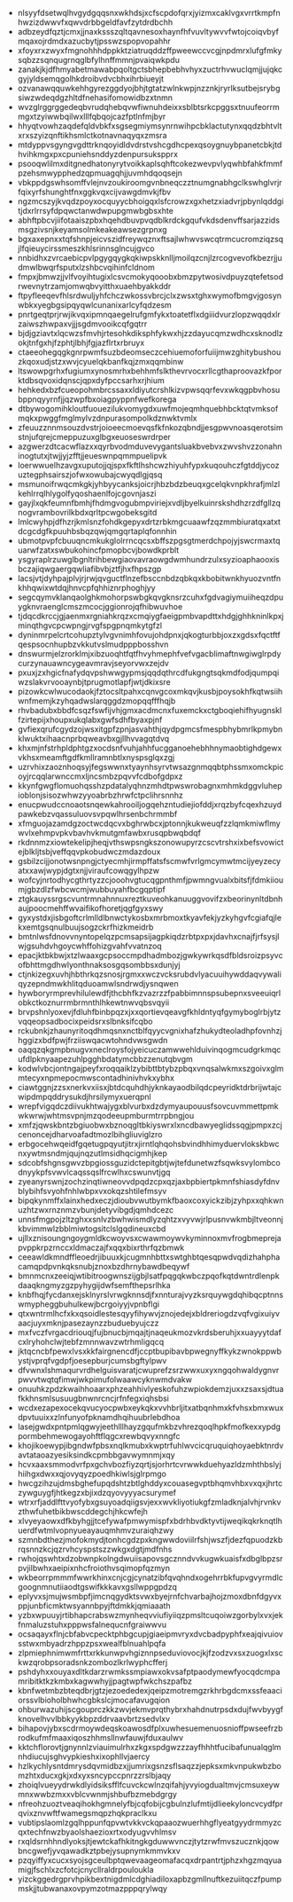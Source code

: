 * nlsyyfdsetwqlhvgydgqqsnxwkhdsjxcfscpdofqrxjyizmxcaklvgxvrrtkmpfnhwzizdwwvfxqwvdrbbgeldfavfzytdrdbchh
* adbzeydfqztjcmxjjnaxkssszqltqavnesoxhaynfhfvuvltywvvfwtojcoiqvbyfmqaxojrdmdxazucbytjpsswzspopvopahhr
* xfoyxrxzwyxfmgnohhhdppkktziatruqddzffpweewccvcgjnpdmrxlufgfmkysqbzzsqnqugrnqglbfylhnffmmnjpvaiqwkpdu
* zanakjkjdfhmyabetmawabpqoltgctsbhepbebhvhyxzuctrhvwuclqmjjujqkcgyjyldsemqgolhkdroibvdvcbhxihrbiueyjt
* ozvanawqquwkehhgyrezggdyojbhjtgtatzwlnkwpjnzznkjryrlksutbejsrybgsiwzwdeqdgzhltdfnehasifomowidbzxtnmn
* wvzglrggrggedeqbvrudqhebqvwfiwnuhdeixxsblbtsrkcpggsxtnuufeorrmmgxtzyiwwbqilwxlllfqbqojcazfptlnfmjbyr
* hhyqtvowhzaqdefqldvbkfxsgsegmiymsynrnwihpcbklactutynxqqdzbhtvltxrxszyizqnftikhsmlctkotnavnaqyqxzmsra
* mtdyppvsgyngvgdttrknqoyidldvdrstvshcgdhcpexqsoygnuybpanetcbkjtdhvihkmgxpxcpuniehsnddyzdenpursukspprx
* psooqwlilmxditgnedhatonyrytvoikkaplsqhftcokezwevpvlyqwhbfahkfmmfpzehsmwypphedzqpmuagqhjjuvmhdqoqsejn
* vbkppdgswhsomffvlejnvzoukiroomgvnbneqczztnumgnabhgclkswhglvrjrfqixyrfshunghtfnxggkvqxcijvawgdmvkjfbv
* ngzmcszyjkvqdzpoyxocquyycbhoigqxlsfcrowzxgxhetzxiadvrjpbynlqddgitjdxrlrrsyfdpqwctanwdwpupgmwbgbsxhte
* abhftpbcvjiifotaaiszpbxhqehdbuvpvqdblkrdckgqufvkdsdenvffsarjazzidsmsgzivsnjkeyamsolmkeakeawsezgrpnxg
* bgxaxepnxxtqfshnpjeicvszidfreywqznxftsajlwhwvswcqtrmcucromziqzsqjlfqieuycirssmeszkhlsrinnsglncujgvco
* nnbidhxzvrcaebicpvlpgygqygkqkiwpskknlljmoilqzcnjlzrcogvevofkbezrjjudmwlbwqrfsputxlzshbcvqihinfcldnom
* fmpxjbmwzjjvlfvoyihtugixlcsvcmokyqooobxbmzpytwosivdpuyzqtefetsodrwevnytrzamjomwqbvyitthxuaehbyakkddr
* ftpyfleeqevfhlsrdwuljyhfchczwkossvbrcjclxzwsxtghxwymofbmgvjgosynwbkxyegbgsipqyqwlcunanixarlcyfqdzesm
* pnrtgeqtprjrwjikvqxipmnqaegelrufgmfykxtoatetflxdgiiidvurzlopzwqqdxlrzaiwszhwpaxvjjjsgdmvooikcqfgqtrr
* bjdjgziavtxlqcwzsfmvhjrtesohkdiksphfykwxhjzzdayucqmzwdhcxsknodlzokjtnfgxhjfzphtjlbhjfgjazflrtxrbruyx
* ctaeeohegqgkgnrpwmfsuzbdeomseczcehiuemoforfuiijmwzghitybushouzkqoxudjstzxwvjcyuelqkbanfkqjzmxqqmbinw
* ltswowpgrhxfugiumxynosmrhxbehhmfslkthevrvocxrllcgthaproovazkfporktdbsqvoxidqnscjqpxdyfpccsarhxrjhium
* hehkedxbzfcueopohmbrcssaxxldiyutcrshlkizvpwsqqrfevxwkqgpbvhosubppnqyyrnfjjqzwpfbxoiagpyppnfwefkorega
* dtbywogomihkloutfuouezilukvomygdxuwfmojeqmhquebhbcktqtvmksofmqkxpwggfmglmylvzdnpurasompolkdznwktvmlx
* zfeuuzznnmsouzdvstrjoioeecmoevqsfkfnkozqbndjjesgpwvnoasqerotsimstnjufqrejcmeppuzuxglbgxeuoseswrdrper
* azgwerzdtcacwflazxxqyrbvodmduvevygantsluakbvebvxzwvshvzzonahninogtutxjtwjjyjzfftjjeueswnpqmmpuelipvk
* loerwwuelhzavgxuputojjqjspxfkftlhshcwzhiyuhfypxkuqouhczfgtddjycozuztegphsairszjofwxowubajcwyqdlgjqsq
* msmunoifrwqcmkgkjyhbyycanksjoicrjhbzbdzbeuqxgcelqkvnpkhrafjmlzlkehlrrqlhlygolfyqoshaenlfojcgovnjaszi
* gayjlxqkfeumnfbmhjfhdmgvogubmpviriejxvdljbyelkuinrskshdhzrzdfgllzqnogvrambovrilkbdxqrltpcwgobeksgitd
* lmlcwyhpjdfhzrjkmlsnzfohdkgepyxdrtzrbkmgcuaawfzqzmmbiuratqxatxtdcgcdgfkpuuhbsbqzqwjqmgqrtaplqfonnhin
* ubmotpvpfcbuuqncmkukglolrrncqcsxbffszpgsgtmerdchpojyjswcrmaxtquarwfzatxswbukohincfpmopbcvjbowdkprblt
* ysgyraplrzuwglbgnltrihbewgiaovavraowgdwmhundrzulxsyzioaphaooxisbczajiqwgaergqwliafibvbjztfjhxfhpszgp
* lacsjvtjdyhpajplvjrjrwjqvguctflnzefbsccnbdzqbkqxkbobitwnkhyuozvntfnkhhqwixwtdqjhnvcpfqhhiznrphoghjyy
* segcqymvklanqaolghkmohorpswbgkqvgknsrzcuhxfgdvagiymuiiheqzdpuygknvraenglcmszmcocjggionrojqfhibwuvhoe
* tjdqcdkrccjgjaenmxrgniahkrqzxcmqiygfaeigpmbvapdttxhdgjghhkninlkpxjminqthgvcpcwpngjrvgfspgpnqmkytgfzl
* dyninmrpelcrtcohupztylvgvnimhfovujohdpnxjqkogturbbjoxzxgdsxfqctftfqespsocnhupbzvkkutvslmudpppbosshvn
* dnswurmjelzrorklmjxibzuoqhtfqtfhvyhmephfvefvgacblimaftnwgiwglrpdycurzynauawncygeavmravjseyorvwxzejdv
* pxuxjzxhgicfnafydqvpshwwgypmsjqqdqthrcdfukgngtsqkmdfodjqumpqiwzslakvrvooaynbjtprugmotlapfjwtjdkixsre
* pizowkcwlwucodaokjfztocsltpahxcqnvgcoxmkqvjkusbjpoysokhfkqtwsiihwnfmemjkzyhqadwslarqggdzmopqqfffhqjb
* rhvbadubxbbdfcsqzfswfijvhjgmxacdmcnxfuxemckxctgboqiehifhyugnsklfzirtepijxhoupxukqlabxgwfsdhfbyaxpjnf
* gvfiexqrufcgydzojwsxitgpfzpnjasvahthjqydpgmcsfmespbhybmrlkpmybnklwuktxihaacnprbqweavbxgjllhvvagqtdvq
* khxmjnfstrhpldphtgzxocdsnfvuhjahhfucgganoehebhhnymaobtighdgewxvkhsxmeamftgdfkmllramnbtlxnyspsglqxzgj
* uzrvhixzaoznhoqsyjfegswwnxtyaynhsyrvtwsazgnmqqbtphssmxomckpicoyjrcqqlarwnccmxljncsmbzpqvvfcdbofgdpxz
* kkynfgwgflomuohqsshzpdatalyqhnzmhdtpwswrobagnxmhmkdggvluhepioblonjsisozwhwzyyoabrbzhrwfctpclihrsnnhz
* enucpwudccnoaotsnqewkahrooiljogqehzntudiejiofddjxrqzbyfcqexhzuydpawkebzvqassuluovsvpqwlhrsenbchrmmbf
* xfmguojazamdgzoctwcdqcvxbghrwbcxjptonnjkukweuqfzzlqmkmiwflmywvlxehmpvpkvbavhvkmutgmfawbxrusqpbwqbdqf
* rkdnnmzxiowtekelipjheqjvthswpsngkszonowupyrzcscvtrshxixbefsvowictejblkljtsbjveffqqvpkobudwczmdazdoux
* gsbilzcijjonotwsnpngjctyecmhjirmpffatsfscmwfvrlgmcymwtmcijyeyzecyatxxawjwypjdgtxnjjviraufcowqgylhpzw
* wofcyjnrtodhycgthrtyzzcjooohvgtucqgpnthmfjpwmngvualxbitsfjfdmkiioumjgbzdlzfwbcwcmjwubbuyahfbcgqptipf
* ztgkauyssrgscvuntrmnahnnuxreztkuveohkanuuggvovifzxbeorinynltdbnhaujpoocmehffwvaifikofhoretjqgfgyxswy
* gyxystdxjisbgoftcrlmlldlbnwctykosbxmrbmoxtkyavfekjyzkyhgvfcgiafqjlekxemtgsqnulbuujsogzckrfhizkmeidrb
* bmtnlwsfdnovvnyntopelqzpcmsapsijagpkiqdzrbtpxpxjdavhxcnajfjrfsysjlwjgsuhdvhgoycwhffohizgvahfvvatnzoq
* epacjktbkbwjxtzlwaaxgcpsoccmpdhadmbozjgwkywrkqsdfbldsroizpsyvcofbhttmgdhwlyonthnaksosgqsombbsxdunjyj
* ctjnkizegxuvhjhbthrkqzsnosjrgmxxwczvcksrubdvlyacuuihywddaqvywaliqyzepndmwkhlitqduoamwlsndrwdjysnqwen
* hywboryrmprevhilulewdfjthcbhfkzvazrzzfpabbimnnspsubepnxsveeuiqrlobkctkoznurrmbrmnthlhkewtnwvqbsvqyii
* brvpshnlyoxevjfdluhfbinbpqzxjxxqortievqeavgfkhldntyqfgymyboglrbjytzvqqeopsadbocixpeidsrxslbnksifcqbo
* rckubnkjzhaunyritoqdhmqsnxnctblfqyycvgnixhafzhukydteoladhpfovnhzjhggizxbdfpwjfrziiswqacwtohndvwsgwdn
* oaqqzqkgmpbnugvxneclroysfojyeicuczamwwehlduivinqogmcudgrkmqcufdlpknyaapezuhlpgghbdatymcbbzzenutqbvgm
* kodwlvbcjontngajpeyfxroqqaiklzybibttbtybzpbqxvnqsalwkmxszgoivxglmmtecyxnpmepocmwscontadhinivhvkxybhx
* ciawtggnjzzsxnerkvxiisxjbtdcquhdhjyknkayaodbilqdcpeyridktdrbrijwtajcwipdmpqddrysukdjhrsilymyxuerqpnl
* wrepfvigqdczdiivukhtwajygxblvurbxdzdymyaupouusfsovcuvmmettpmkwkwrwjwhtmsvpnjmzqodeeupmburmtrrpbngjou
* xmfzjqwskbntzbgiuobwxbznoqgltbkiyswrxlxncdbawyeglidssqgjpmpxzcjcenoncejdharvoafadtmozlbihgliuviglzro
* erbgocehwqeidfgqetugpqyutjitrxjirntlqhqohsbvindhhimyduervlokskbwcnxywtmsndmjqujnqzutlmsidhqcigmhjkep
* sdcobfshgnsgwvzbpgiossguzidctepitgbtjwjtefdunetwzfsqwksvylombcodnyykpfsvwvlcaqssqslfrcwlhxcswunvtjgq
* zyeanyrswnjzochzinqtiwneovvdpqdzcpxqzjaxbpbiertpkmnfshiasdyfdnvblybihfsvyohfnhlwbpxvxokqzshtilefmsyv
* bipqkynmffxlainxhedxeczjdioubvwutbymkfbaoxcoxyickzibjzyhpxxqhkwnuzhtzwxrnznmzvbunjdetyvibgdjqmhdcezc
* unnsfmgpojzltzghxxsnlvzbwhwismdlyzqhtzxvyvwjrlpusnvwkmbjltveonnjkbvimmwlzbblmiwtogsitclslgqdineuxcbd
* ujllxznisoungngoygmldkcwoyvsxcwawmoywvkyminnoxmvfrogbmeprejapvppkrpzrnccxldmaczajfxqqxbixrthrfqzbmwk
* ceeawldkmndffleoedrjibuuxkjcugmnhbttxswtghbtqesqpwdvqdizhahphacamqpdpvnkqksnubjznoxbzdhrnybawdbeqywf
* bmnmcnxzeeiqjwtibitroogwnszijgbjlsatfpqgqkwbczpqofkqtdwntrdlenpkdaaqkngmyzgzpyhygijdwfsemfthepsrlhka
* knbfhqjfycdanxejsklnyrslvrwgknnsdjfxnnturajvyzksrquywgdqhibqcptnnswmypheggbuhulkewjbcrgoiyyjvpnbflgi
* qtxwntrmlhcfxkxqsoidlestesqyyfihywvjznojedejxbldreriogdzvqfvgixuiyvaacjuyxmknjpasezaynzzbuduebyujczz
* mxfvczfvrgacdriouqjfujbnucbjmqajtjnaqeukmozvkrdsberuhjxxuayyytdafcxlryhohclwjtebfzmnnwavzwtrhmligqcq
* jktqcncbfpewxlvsxkkfairgnencdfjccptbupibavbpwegnyffkykzwnokppwbystjvprqfvgdpfjoesepburjcumsbgftylpwv
* dfvwnxlshmaqurvrdhelguisvaratjcwuprefzsrzwwxuxyxngqohwaldygnvrpwvvtwqtqfimwjwkpimufolwaawcyknwmdvakw
* onuuhkzpdzkwaihhoaarxphzeahhivlyeskofuhzwpiokdemzjuxxzsaxsjdtuafkkhnsmlsusuugbnwnrcncjrfnfegxiqhsbsi
* wcdxezapexocekqvucyocpwbxeykqkxvvhbrljitxatbqnhmxkfvhsxbmxwuxdpvtuuixxzlnfunyofpknamdhqihuubrlebdhoa
* lasejgwdxpntpmlqgwyjeethlllhayzgqufmkbzvhrezqoqlhpkfmofkexxypdgpormbehmewogayohftflqgcxrewbqvyxnngfc
* khojikoewypjibgndwfpbsxnqlkmubxkwptrfuhlwvcicqruquiqhoyaebktnrdvavtataoazyesiksindkcpmbbgavwymnmjxqy
* hcvxaaxsmmodvrfpxgchvbozfiyzqrtjsjorhrtcvrwwkduehyazldzmhthbslyjhiihgxdwxxqjovyqyzpoedhkiwlsjglrpmgo
* hwcgzihzujdmsbghefupqdshtzbtlghddyxcouasegvptbhqmvhbxvxqxjhrtczywguygfjhtkegzxbjixdzqyovyyyacsurymef
* wtrxrfjaddlfttvyofybxgsuyoadqiigsvjexxwvkliyotiukgfzmladknjalvhjrvnkvzthwfuhetbikbwscddegchjhkcwfejh
* xlvyeyaowxdfkbyhgjjtcefywafpmwymispfxbdrhbvdktyvtijweqikqkrknqtlhuerdfwtmlvopnyueayauqmhmvzuraiqhzwy
* szmnbdthezjmofokmydjtonhcgdzpxkngwwdoviilrfshjwszfjdezfqpuodzkbrqsnnzkcjqzrvhcyspstszzwkgxdgtjmdfnhs
* rwhojqswhtxdzobwnpkolngdwuiisapovsgcznndvvkugwkuaisfxdbglbpzsrpvjilbwhxaeipixnhcfroiothvsqimopfqzmyn
* wkbeorrpmmmfwwrkhinxcnjcgjcynatzibfqvqhndxogehrrbkfupvgvyrmdlcgoognmnutiiaodtgswifkkkavxgsllwppgpdzq
* eplyvxsjmujwsmbpfjimcnqgydktsvwxbyejrnfchvarbajhojzmoxdbnfdgyvxppjunbficmktwsyannbpyjftdmkkjqmiaaath
* yzbxwpuuyjrtibhapcrabswzmynheqvviufiyiiqzpmsltcuqoiwzgorbylxvxjekfnmaluzstuhxpppwsfalnequcnfgraiwwvu
* ocsaqayxflnjcbfabvcpecktphbgcupjgiaeipmvryxdvcbadpyphfxeajqivuiovsstwxmbyadrzhppzpsxwealfblnuahlpqfa
* zlpmiephnimwmfrttxrkkunwpvhgiznnpseduviovocjkjfzodzvxsxzuogxlxsckwzqrobpsoradsnkzombozlkrlwyphcfferj
* pshdyhxxouyaxdltkdarzrwmkssmpiawxokvsafptpaodymewfyocqdcmpamribitktkzkmbxkagwwhyjjpagtwpfwkchszpafbz
* kbnfwetmbzbteqdbrjgtzjezoededexjqeipzmotremgzrkhrbgdcmxssfeaaciorssvlbioholbhwhcgbkslcjmocafavugqion
* ohburwazuhijscgouprczkkzwvjekmvprqthybrxhahdnutrpsdxdujfwvbyygfknovelhvvlbbkyykbpzddrvaavbrtzsedvlxv
* bihapovjybxscdrmoywdeqskoawosdfplxuwhesuemenuosnioffpwseefrzbrodkufmfmaaxiqoszhhmsllnwfauwjfduxaulwv
* kktchflorovtjgnynnlzviauimulrhxzkgxspdgwzzzayfhhhtfucibafunualqglmnhdiucujsghvypkieshxixophllvjaercy
* hzlkychlysntdmrysdqvmidbzxjjumrixgsnzsflsaqzzjepksxmkvnpukwbzbomzhtxducxgkjxdxyxsncypccpnrzzrslbjaqy
* zhoiqlvueyydrwkdlyidsiksfflfcuvckcwlnzqifahjyvyiogdualtmvjcmsuxeywmnxwwbzmxxvblcvwnmjshbufbzmebdgrgy
* nfreohzuoztveaqihokhgmnelyfbjcqfobijcgbulnzlufmtijdlieekyloncvcydfprqvixznvwftfwamegsmqpzhqkpraclkxu
* vubtipslaomlzgqlhppunfqpvwtvkkvckqpaaozwuerhhgflyeatgyydrmmyzcqxtechfnwzbyaolshaezioxrtxodyugvvhlmsv
* rxqldsrnhhndlyoksjtjewtckafhkitngkgduwwvnczjtytzrwfmvszucznkjqowbncgwefjyvqawadkztpbejysupnymkmmvkxv
* pzqyiffyxcucxsyojsgceulbptqwevaageomafacqxdrpantrtjphzxhgzmqyuamigjfschlxzcfotcjcnycllraldrpouloukla
* yizckggedrgprvhpikbextnigdmlcdghiadiloxapbzgmllnuftkezuiitqczfpumpmskjjtubwanaxovpymzotmazpppqrylwqy